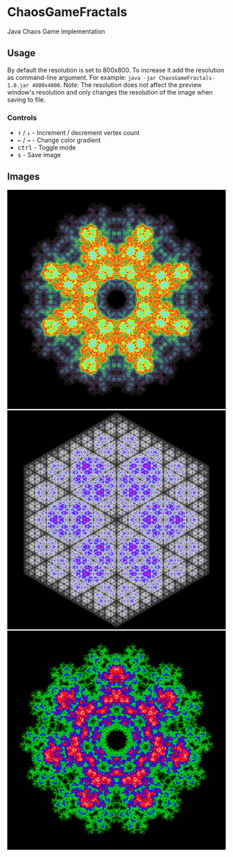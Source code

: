 # ChaosGameFractals
Java Chaos Game implementation

## Usage
By default the resolution is set to 800x800. To increase it add the resolution as command-line argument.
For example: `java -jar ChaosGameFractals-1.0.jar 4000x4000`.
Note: The resolution does not affect the preview window's resolution and only changes the resolution of the image when saving to file.

### Controls
- <kbd>&#8593;</kbd> / <kbd>&#8595;</kbd> - Increment / decrement vertex count
- <kbd>&#8592;</kbd> / <kbd>&#8594;</kbd> - Change color gradient
- <kbd>ctrl</kbd> - Toggle mode
- <kbd>s</kbd> - Save image

## Images
![Image 3](./800x800_n-8_m-true_9082361282916966991.jpg)
![Image 1](./800x800_n-6_m-false_4989787680399795118.jpg)
![Image 2](./800x800_n-7_m-true_607341490451242251.jpg)
